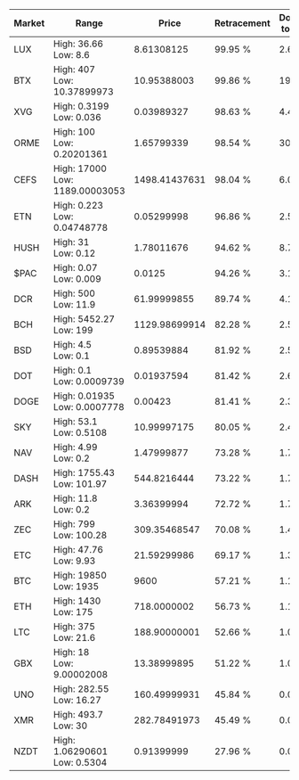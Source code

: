 | Market | Range | Price| Retracement | Doubles to 50% |
| --- | --- | --- | --- | --- |
| LUX | High: 36.66<br />Low: 8.6 | 8.61308125 | 99.95 % | 2.63 |
| BTX | High: 407<br />Low: 10.37899973 | 10.95388003 | 99.86 % | 19.05 |
| XVG | High: 0.3199<br />Low: 0.036 | 0.03989327 | 98.63 % | 4.46 |
| ORME | High: 100<br />Low: 0.20201361 | 1.65799339 | 98.54 % | 30.22 |
| CEFS | High: 17000<br />Low: 1189.00003053 | 1498.41437631 | 98.04 % | 6.07 |
| ETN | High: 0.223<br />Low: 0.04748778 | 0.05299998 | 96.86 % | 2.55 |
| HUSH | High: 31<br />Low: 0.12 | 1.78011676 | 94.62 % | 8.74 |
| $PAC | High: 0.07<br />Low: 0.009 | 0.0125 | 94.26 % | 3.16 |
| DCR | High: 500<br />Low: 11.9 | 61.99999855 | 89.74 % | 4.13 |
| BCH | High: 5452.27<br />Low: 199 | 1129.98699914 | 82.28 % | 2.50 |
| BSD | High: 4.5<br />Low: 0.1 | 0.89539884 | 81.92 % | 2.57 |
| DOT | High: 0.1<br />Low: 0.0009739 | 0.01937594 | 81.42 % | 2.61 |
| DOGE | High: 0.01935<br />Low: 0.0007778 | 0.00423 | 81.41 % | 2.38 |
| SKY | High: 53.1<br />Low: 0.5108 | 10.99997175 | 80.05 % | 2.44 |
| NAV | High: 4.99<br />Low: 0.2 | 1.47999877 | 73.28 % | 1.75 |
| DASH | High: 1755.43<br />Low: 101.97 | 544.8216444 | 73.22 % | 1.70 |
| ARK | High: 11.8<br />Low: 0.2 | 3.36399994 | 72.72 % | 1.78 |
| ZEC | High: 799<br />Low: 100.28 | 309.35468547 | 70.08 % | 1.45 |
| ETC | High: 47.76<br />Low: 9.93 | 21.59299986 | 69.17 % | 1.34 |
| BTC | High: 19850<br />Low: 1935 | 9600 | 57.21 % | 1.13 |
| ETH | High: 1430<br />Low: 175 | 718.0000002 | 56.73 % | 1.12 |
| LTC | High: 375<br />Low: 21.6 | 188.90000001 | 52.66 % | 1.05 |
| GBX | High: 18<br />Low: 9.00002008 | 13.38999895 | 51.22 % | 1.01 |
| UNO | High: 282.55<br />Low: 16.27 | 160.49999931 | 45.84 % | 0.00 |
| XMR | High: 493.7<br />Low: 30 | 282.78491973 | 45.49 % | 0.00 |
| NZDT | High: 1.06290601<br />Low: 0.5304 | 0.91399999 | 27.96 % | 0.00 |
